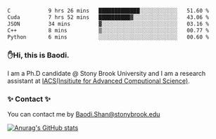 <!--START_SECTION:waka-->

```txt
C            9 hrs 26 mins   █████████████░░░░░░░░░░░░   51.60 %
Cuda         7 hrs 52 mins   ██████████▓░░░░░░░░░░░░░░   43.06 %
JSON         34 mins         ▓░░░░░░░░░░░░░░░░░░░░░░░░   03.16 %
C++          8 mins          ▒░░░░░░░░░░░░░░░░░░░░░░░░   00.77 %
Python       6 mins          ░░░░░░░░░░░░░░░░░░░░░░░░░   00.60 %
```

<!--END_SECTION:waka-->

### ✋Hi, this is Baodi. 

I am a Ph.D candidate @ Stony Brook University and I am a research assistant at [IACS(Insitiute for Advanced Computional Science)](https://iacs.stonybrook.edu/).

### ✨ Contact ✨

You can contact me by [Baodi.Shan@stonybrook.edu](mailto:Baodi.Shan@stonybrook.edu)

[![Anurag's GitHub stats](https://github-readme-stats.vercel.app/api?username=lwshanbd&theme=jolly&show_icons=true&count_private=true&include_all_commits=true)](https://github.com/anuraghazra/github-readme-stats)



<!--
**lwshanbd/lwshanbd** is a ✨ _special_ ✨ repository because its `README.md` (this file) appears on your GitHub profile.

Here are some ideas to get you started:

- 🔭 I’m currently working on ...
- 🌱 I’m currently learning ...
- 👯 I’m looking to collaborate on ...
- 🤔 I’m looking for help with ...
- 💬 Ask me about ...
- 📫 How to reach me: ...
- 😄 Pronouns: ...
- ⚡ Fun fact: ...
-->
